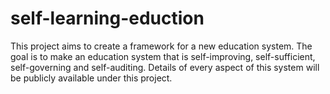 # self-learning-eduction
This project aims to create a framework for a new education system. The goal is to make an education system that is self-improving, self-sufficient, self-governing and self-auditing. Details of every aspect of this system will be publicly available under this project.
